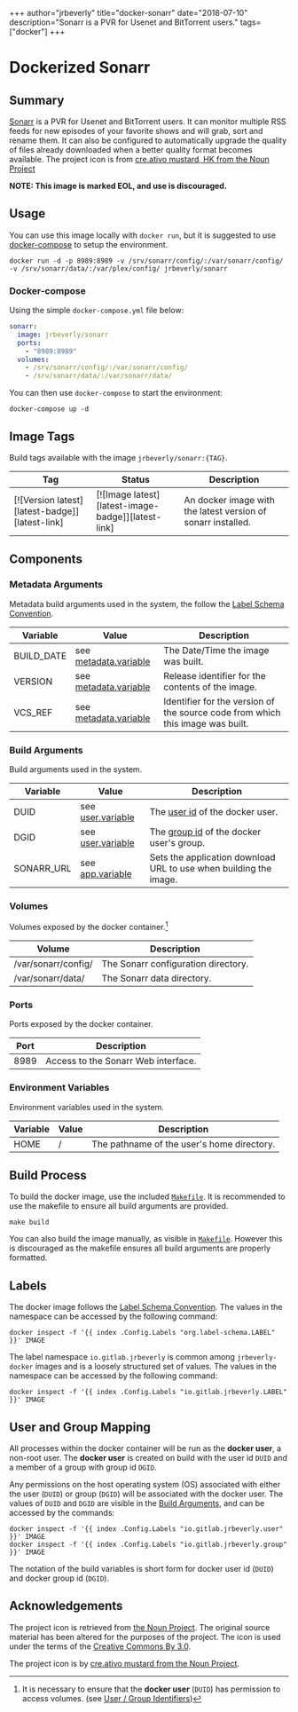 +++
author="jrbeverly"
title="docker-sonarr"
date="2018-07-10"
description="Sonarr is a PVR for Usenet and BitTorrent users."
tags=["docker"]
+++
# Dockerized Sonarr

## Summary

[Sonarr](https://sonarr.tv/) is a PVR for Usenet and BitTorrent users. It can monitor multiple RSS feeds for new episodes of your favorite shows and will grab, sort and rename them. It can also be configured to automatically upgrade the quality of files already downloaded when a better quality format becomes available. The project icon is from [cre.ativo mustard, HK from the Noun Project](docs/icon/icon.json)

**NOTE: This image is marked EOL, and use is discouraged.**

## Usage

You can use this image locally with `docker run`, but it is suggested to use [docker-compose](https://docs.docker.com/compose/) to setup the environment.

```console
docker run -d -p 8989:8989 -v /srv/sonarr/config/:/var/sonarr/config/ -v /srv/sonarr/data/:/var/plex/config/ jrbeverly/sonarr
```

### Docker-compose

Using the simple `docker-compose.yml` file below:

```yaml
sonarr:
  image: jrbeverly/sonarr
  ports:
    - "8989:8989"
  volumes:
    - /srv/sonarr/config/:/var/sonarr/config/
    - /srv/sonarr/data/:/var/sonarr/data/
```

You can then use `docker-compose` to start the environment:

```console
docker-compose up -d
```

## Image Tags

Build tags available with the image `jrbeverly/sonarr:{TAG}`.

| Tag | Status | Description |
| --- | ------ | ----------- |
| [![Version latest][latest-badge]][latest-link] | [![Image latest][latest-image-badge]][latest-link] | An docker image with the latest version of sonarr installed. |

## Components

### Metadata Arguments

Metadata build arguments used in the system, the follow the [Label Schema Convention](http://label-schema.org).

| Variable | Value | Description |
| -------- | ----- |------------ |
| BUILD_DATE | see [metadata.variable](Makefile.metadata.variable) | The Date/Time the image was built. |
| VERSION | see [metadata.variable](Makefile.metadata.variable) | Release identifier for the contents of the image. |
| VCS_REF | see [metadata.variable](Makefile.metadata.variable) | Identifier for the version of the source code from which this image was built. |

### Build Arguments

Build arguments used in the system.

| Variable | Value | Description |
| -------- | ----- |------------ |
| DUID | see [user.variable](Makefile.user.variable) | The [user id](http://www.linfo.org/uid.html) of the docker user. |
| DGID | see [user.variable](Makefile.user.variable) | The [group id](http://www.linfo.org/uid.html) of the docker user's group. |
| SONARR_URL | see [app.variable](Makefile.app.variable) | Sets the application download URL to use when building the image. |

### Volumes

Volumes exposed by the docker container.[^1]

| Volume | Description |
| ------ | ----------- |
| /var/sonarr/config/ | The Sonarr configuration directory. |
| /var/sonarr/data/ | The Sonarr data directory. |

### Ports

Ports exposed by the docker container.

| Port | Description |
| ---- | ----------- |
| 8989 | Access to the Sonarr Web interface. |

### Environment Variables

Environment variables used in the system.

| Variable | Value | Description |
| -------- | ----- |------------ |
| HOME | / | The pathname of the user's home directory. |

## Build Process

To build the docker image, use the included [`Makefile`](Makefile). It is recommended to use the makefile to ensure all build arguments are provided.

```
make build
```

You can also build the image manually, as visible in [`Makefile`](Makefile).  However this is discouraged as the makefile ensures all build arguments are properly formatted.

## Labels

The docker image follows the [Label Schema Convention](http://label-schema.org).  The values in the namespace can be accessed by the following command:

```console
docker inspect -f '{{ index .Config.Labels "org.label-schema.LABEL" }}' IMAGE
```

The label namespace `io.gitlab.jrbeverly` is common among `jrbeverly-docker` images and is a loosely structured set of values.  The values in the namespace can be accessed by the following command:

```console
docker inspect -f '{{ index .Config.Labels "io.gitlab.jrbeverly.LABEL" }}' IMAGE
```

## User and Group Mapping

All processes within the docker container will be run as the **docker user**, a non-root user.  The **docker user** is created on build with the user id `DUID` and a member of a group with group id `DGID`.  

Any permissions on the host operating system (OS) associated with either the user (`DUID`) or group (`DGID`) will be associated with the docker user.  The values of `DUID` and `DGID` are visible in the [Build Arguments](#build-arguments), and can be accessed by the commands:

```console
docker inspect -f '{{ index .Config.Labels "io.gitlab.jrbeverly.user" }}' IMAGE
docker inspect -f '{{ index .Config.Labels "io.gitlab.jrbeverly.group" }}' IMAGE
```

The notation of the build variables is short form for docker user id (`DUID`) and docker group id (`DGID`). 

[^1]: It is necessary to ensure that the **docker user** (`DUID`) has permission to access volumes. (see [User / Group Identifiers](#user-and-group-mapping))

## Acknowledgements

The project icon is retrieved from [the Noun Project](docs/icon/icon.json). The original source material has been altered for the purposes of the project. The icon is used under the terms of the [Creative Commons By 3.0](https://creativecommons.org/licenses/by/3.0/).

The project icon is by [cre.ativo mustard from the Noun Project](https://thenounproject.com/term/docker/676618/).